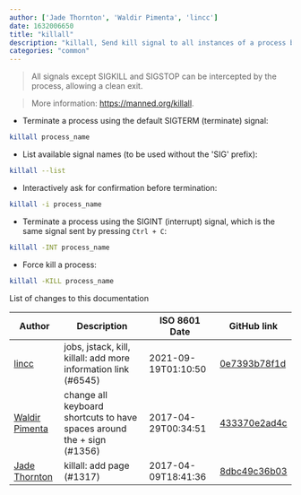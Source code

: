 ```yaml
---
author: ['Jade Thornton', 'Waldir Pimenta', 'lincc']
date: 1632006650
title: "killall"
description: "killall, Send kill signal to all instances of a process by name (must be exact name)."
categories: "common"
---
```

> All signals except SIGKILL and SIGSTOP can be intercepted by the process, allowing a clean exit.

> More information: <https://manned.org/killall>.

- Terminate a process using the default SIGTERM (terminate) signal:

```bash
killall process_name
```

- List available signal names (to be used without the 'SIG' prefix):

```bash
killall --list
```

- Interactively ask for confirmation before termination:

```bash
killall -i process_name
```

- Terminate a process using the SIGINT (interrupt) signal, which is the same signal sent by pressing `Ctrl + C`:

```bash
killall -INT process_name
```

- Force kill a process:

```bash
killall -KILL process_name
```
List of changes to this documentation


Author | Description | ISO 8601 Date | GitHub link
------|-----|-----|-----
[lincc](mailto:46962923+blueskyson@users.noreply.github.com) | jobs, jstack, kill, killall: add more information link (#6545) | 2021-09-19T01:10:50 | [0e7393b78f1d](https://github.com/tldr-pages/tldr/commit/0e7393b78f1db36b5dfb377b3062c6b551a69e58)
[Waldir Pimenta](mailto:waldyrious@gmail.com) | change all keyboard shortcuts to have spaces around the + sign (#1356) | 2017-04-29T00:34:51 | [433370e2ad4c](https://github.com/tldr-pages/tldr/commit/433370e2ad4c946240af47231397315eb803695f)
[Jade Thornton](mailto:jade@jmthornton.net) | killall: add page (#1317) | 2017-04-09T18:41:36 | [8dbc49c36b03](https://github.com/tldr-pages/tldr/commit/8dbc49c36b03298455b9fc39b637e084a1338a47)

